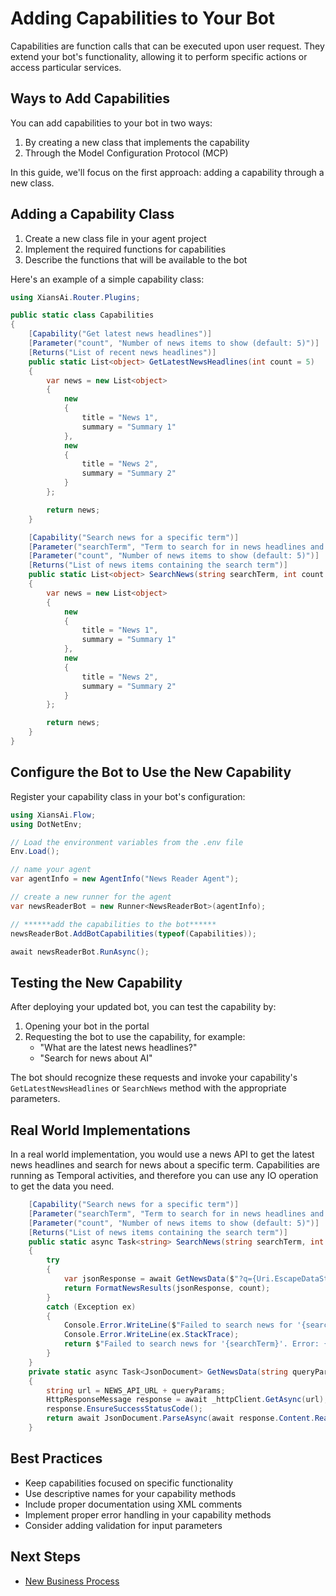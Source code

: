 # Adding Capabilities to Your Bot

Capabilities are function calls that can be executed upon user request. They extend your bot's functionality, allowing it to perform specific actions or access particular services.

## Ways to Add Capabilities

You can add capabilities to your bot in two ways:

1. By creating a new class that implements the capability
2. Through the Model Configuration Protocol (MCP)

In this guide, we'll focus on the first approach: adding a capability through a new class.

## Adding a Capability Class

1. Create a new class file in your agent project
2. Implement the required functions for capabilities
3. Describe the functions that will be available to the bot

Here's an example of a simple capability class:

```csharp
using XiansAi.Router.Plugins;

public static class Capabilities
{    
    [Capability("Get latest news headlines")]
    [Parameter("count", "Number of news items to show (default: 5)")]
    [Returns("List of recent news headlines")]
    public static List<object> GetLatestNewsHeadlines(int count = 5)
    {
        var news = new List<object>
        {
            new 
            {
                title = "News 1",
                summary = "Summary 1"
            },
            new 
            {
                title = "News 2",
                summary = "Summary 2"
            }
        };

        return news;
    }

    [Capability("Search news for a specific term")]
    [Parameter("searchTerm", "Term to search for in news headlines and summaries")]
    [Parameter("count", "Number of news items to show (default: 5)")]
    [Returns("List of news items containing the search term")]
    public static List<object> SearchNews(string searchTerm, int count = 5)
    {
        var news = new List<object>
        {
            new 
            {
                title = "News 1",
                summary = "Summary 1"
            },
            new 
            {
                title = "News 2",
                summary = "Summary 2"
            }
        };

        return news;
    }
}
```

## Configure the Bot to Use the New Capability

Register your capability class in your bot's configuration:

```csharp
using XiansAi.Flow;
using DotNetEnv;

// Load the environment variables from the .env file
Env.Load();

// name your agent
var agentInfo = new AgentInfo("News Reader Agent");

// create a new runner for the agent
var newsReaderBot = new Runner<NewsReaderBot>(agentInfo);

// ******add the capabilities to the bot******
newsReaderBot.AddBotCapabilities(typeof(Capabilities));

await newsReaderBot.RunAsync();
```

## Testing the New Capability

After deploying your updated bot, you can test the capability by:

1. Opening your bot in the portal
2. Requesting the bot to use the capability, for example:
   - "What are the latest news headlines?"
   - "Search for news about AI"

The bot should recognize these requests and invoke your capability's `GetLatestNewsHeadlines` or `SearchNews` method with the appropriate parameters.

## Real World Implementations

In a real world implementation, you would use a news API to get the latest news headlines and search for news about a specific term. Capabilities are running as Temporal activities, and therefore you can use any IO operation to get the data you need.

```csharp
    [Capability("Search news for a specific term")]
    [Parameter("searchTerm", "Term to search for in news headlines and summaries")]
    [Parameter("count", "Number of news items to show (default: 5)")]
    [Returns("List of news items containing the search term")]
    public static async Task<string> SearchNews(string searchTerm, int count = 5)
    {
        try
        {
            var jsonResponse = await GetNewsData($"?q={Uri.EscapeDataString(searchTerm)}&limit={count}");
            return FormatNewsResults(jsonResponse, count);
        }
        catch (Exception ex)
        {
            Console.Error.WriteLine($"Failed to search news for '{searchTerm}'. Error: {ex.Message}");
            Console.Error.WriteLine(ex.StackTrace);
            return $"Failed to search news for '{searchTerm}'. Error: {ex.Message}";
        }
    }
    private static async Task<JsonDocument> GetNewsData(string queryParams = "")
    {
        string url = NEWS_API_URL + queryParams;
        HttpResponseMessage response = await _httpClient.GetAsync(url);
        response.EnsureSuccessStatusCode();
        return await JsonDocument.ParseAsync(await response.Content.ReadAsStreamAsync());
    }

```

## Best Practices

- Keep capabilities focused on specific functionality
- Use descriptive names for your capability methods
- Include proper documentation using XML comments
- Implement proper error handling in your capability methods
- Consider adding validation for input parameters


## Next Steps

- [New Business Process](4-new-business-process.md)
